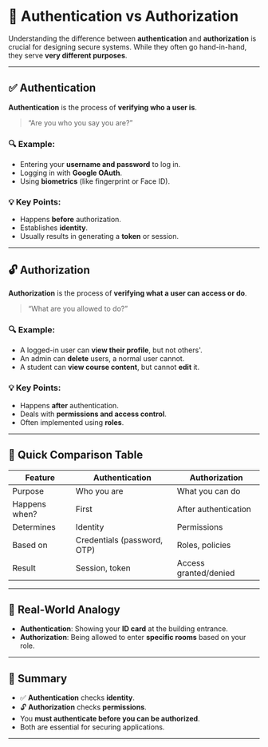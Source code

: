 # 🔐 Authentication vs Authorization

Understanding the difference between **authentication** and **authorization** is crucial for designing secure systems. While they often go hand-in-hand, they serve **very different purposes**.

---

## ✅ Authentication

**Authentication** is the process of **verifying who a user is**.

> “Are you who you say you are?”

### 🔍 Example:
- Entering your **username and password** to log in.
- Logging in with **Google OAuth**.
- Using **biometrics** (like fingerprint or Face ID).

### 💡 Key Points:
- Happens **before** authorization.
- Establishes **identity**.
- Usually results in generating a **token** or session.

---

## 🔓 Authorization

**Authorization** is the process of **verifying what a user can access or do**.

> “What are you allowed to do?”

### 🔍 Example:
- A logged-in user can **view their profile**, but not others'.
- An admin can **delete** users, a normal user cannot.
- A student can **view course content**, but cannot **edit** it.

### 💡 Key Points:
- Happens **after** authentication.
- Deals with **permissions and access control**.
- Often implemented using **roles**.

---

## 🧠 Quick Comparison Table

| Feature             | Authentication             | Authorization              |
|---------------------|-----------------------------|-----------------------------|
| Purpose             | Who you are                | What you can do             |
| Happens when?       | First                      | After authentication        |
| Determines          | Identity                   | Permissions                 |
| Based on            | Credentials (password, OTP) | Roles, policies             |
| Result              | Session, token              | Access granted/denied       |

---

## 🔗 Real-World Analogy

- **Authentication**: Showing your **ID card** at the building entrance.
- **Authorization**: Being allowed to enter **specific rooms** based on your role.

---

## 🚀 Summary

- ✅ **Authentication** checks **identity**.
- 🔓 **Authorization** checks **permissions**.
- You **must authenticate before you can be authorized**.
- Both are essential for securing applications.

---

